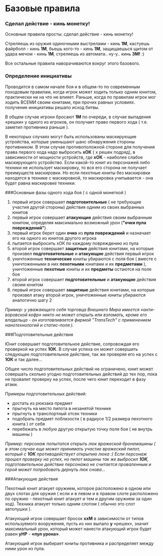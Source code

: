 # Базовые правила

### Cделал дейcтвие - кинь монетку!

Основные правила просты: сделал действие - кинь монетку!

Стреляешь из оружия одиночными выстрелами - кинь **1М**, кастуешь файрболл - кинь **1M**, бьешь кого-то - кинь **1М**, защищаешься щитом от удара мечом - кинь **1М**, стреляешь из автомата.. ну-у.. кинь **3М!** :)

Все остальные правила наворачиваются вокруг этого базового.

### Определение инициативы
Проводится в самом начале боя и в общем-то по современным походовым правилам, когда игрок может ходить только одним юнитом, практически ни на что не влияет. Раньше, когда по правилам игрок мог ходить ВСЕМИ своим юнитами, при прочих равных условиях. получение инициативы решало исход битвы.

В общем случае игроки бросают **1М** по очереди, в случае выпадения «решки» у одного из игроков, он получает право первого хода ( т.е. заметил противника раньше ).

В некоторых случаях могут быть использованы маскирующие устройства, которые уменьшают шанс обнаружения стороны противником. В этом случае противоположной стороне для получения права первого хода надо выбросить **xОК** ( х решек подряд), в зависимости от мощности устройств, где **xОК** - наиболее слабое маскирующего устройство. Если какой-то юнит из персонажей либо техники не использует маскировку, то вся его сторона не получает преимуществ маскировки. Но если пехотные юниты без маскировки находятся в технике с маскировкой, то маскировка учитывается - она будет равна маскировке техники.

###Основные фазы одного хода боя ( c одной монеткой )

1. первый игрок совершает **подготовительные** ( не требующие участия другой стороны) действия одним из своих выбранных юнитов
1. первый игрок совершает **атакующие** действия своим выбранным юнитом, определяя максимально возможный урон (**"очки пула повреждений"**)
1. первый игрок берет один **очко** из **пула повреждений** и назначает его на одного из юнитов другого игрока
2. пытается выбросить xОК по каждому повреждению из пула
1. второй игрок совершает **защитные** действия юнитами, на которые произвел **подготовительные** и **атакующие** действия первый игрок
1. уничтоженные **технические** юниты убираются с поля боя ( вместе с уничтоженными в них **пехотными** юнитами и их **предметами** ), уничтоженные **пехотные** юниты и их **предметы** остаются на поле боя
1. второй игрок совершает **подготовительные** и **атакующие** действия своим юнитом
1. первый игрок совершает **защитные** действия юнитами, на которые произвел атаку второй игрок, уничтоженные юниты убираются аналогично шагу 2

*Пример: у уважающего себя торговца Внешнего Мира имеется «анти-воровской кофр» никто не может открыть или взломать, кроме его владельца - он изготавливается фирмой "TransTech" с применением нанотехнологий и статис-поля ).*

###Подготовительные действия

Юнит совершает подготовительное действие, сопровождая его проверкой на успех **1ОК**. В случае успеха он может совершить следующее подготовительное действие, так же проверяя его на успех с **1ОК** и так далее...

Общее число подготовительных действий не ограничено, юнит может совершать сколько угодно подготовительных действий до тех пор, пока не провалит проверку на успех, после чего юнит переходит в фазу атаки.

Примеры подготовительных действий:
* достать из рюкзака предмет
* прыгнуть на место пилота в незанятой технике
* прыгнуть в транспортный отсек техники
* подобрать предмет поблизости ( в радиусе 1/2 размера пехотного юнита ) от себя
* перебежать в любую другую открытую точку поля боя ( не внутрь машины )

*Пример: персонаж попытался открыть люк вражеской бронемашины ( в этом случае еще может принимать участие вражеский пилот, который с **1ОК** противодействует открытию люка :) Если персонаж прошел проверку на успех, но пилот машины так же выбросил **1ОК**, подготовительное действие персонажа не считается проваленным и герой может попробовать дернуть люк снова…*

###Атакующие действия

Пехотный юнит атакует оружием, которое расположено в одном или двух слотах для оружия ( если и в левом и в правом слоте расположено по оружию - пехотный юнит атакует и тем и другим оружием за один ход). Техника атакует только одним слотом ( обычно это слот автопушки ).

Атакующий игрок совершает бросок **xxM** в зависимости от типов используемого вооружения, пусть из них выпало **y** «решек», значит максимальный урон, который может нанести атакующий игрок будет равен **yHP** - **«пул урона»**.

Атакующий игрок выбирает юниты противника и распределяет между ними урон из пула.
